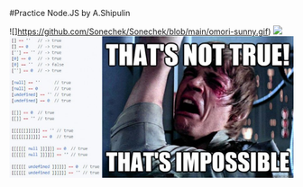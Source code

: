 #Practice Node.JS by A.Shipulin

![]https://github.com/Sonechek/Sonechek/blob/main/omori-sunny.gif)
![](https://github.com/Sonechek/Sonechek/blob/main/javascript-undefined-is-not-a-function.gif)
![](https://github.com/Sonechek/Sonechek/blob/main/5pISc.jpg)

